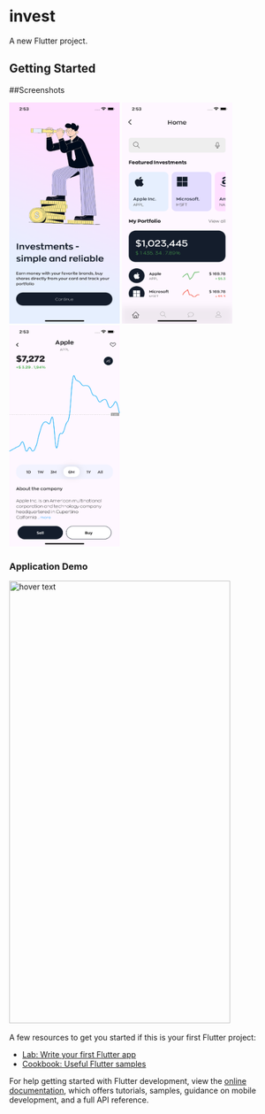 # invest

A new Flutter project.

## Getting Started

##Screenshots
<div style=display="inline-block";>
       <img src="https://github.com/nav0713/images/blob/master/crypto1.png" width="200" height="400" title="hover text">
       <img src="https://github.com/nav0713/images/blob/master/crypto2.png" width="200" height="400" title="hover text">
         <img src="https://github.com/nav0713/images/blob/master/crypto3.png" width="200" height="400" title="hover text">
       <h3>         Application Demo</h3>
 <img src="https://media.giphy.com/media/eycgUxkBwRbBRAjmO6/giphy.gif" width="400" height="800" title="hover text">

A few resources to get you started if this is your first Flutter project:

- [Lab: Write your first Flutter app](https://docs.flutter.dev/get-started/codelab)
- [Cookbook: Useful Flutter samples](https://docs.flutter.dev/cookbook)

For help getting started with Flutter development, view the
[online documentation](https://docs.flutter.dev/), which offers tutorials,
samples, guidance on mobile development, and a full API reference.
